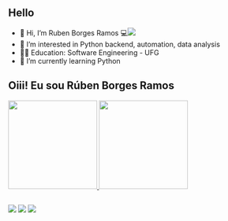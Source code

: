 ## Hello

- 👋 Hi, I’m Ruben Borges Ramos 💻<a href="https://www.ruben.com.br" target="_blank"><img src="https://img.shields.io/website-up-down-green-red/http/monip.org.svg" target="_blank"></a>
- 👀 I’m interested in Python backend, automation, data analysis
- 👨‍🎓 Education: Software Engineering - UFG
- 🌱 I’m currently learning Python


## Oiii! Eu sou Rúben Borges Ramos
 <div>
  <a href="https://github.com/rubengyn">
  <img height="180em" src="https://github-readme-stats.vercel.app/api?username=rubengyn&show_icons=true&theme=dracula&include_all_commits=true&count_private=true"/>
  <img height="180em" src="https://github-readme-stats.vercel.app/api/top-langs/?username=rubengyn&layout=compact&langs_count=7&theme=dracula"/>
</div>
  
  ##
 
<div> 
  
  <a href = "mailto:rubencadastros@gmail.com"><img src="https://img.shields.io/badge/-Gmail-%23333?style=for-the-badge&logo=gmail&logoColor=white" target="_blank"></a>
  <a href="https://www.linkedin.com/in/ruben-com-br/" target="_blank"><img src="https://img.shields.io/badge/-LinkedIn-%230077B5?style=for-the-badge&logo=linkedin&logoColor=white" target="_blank"></a>
   <a href="https://stackoverflow.com/users/12226585/ruben-borges-ramos" target="_blank"><img src="https://img.shields.io/badge/Stack_Overflow-FE7A16?style=for-the-badge&logo=stack-overflow&logoColor=white" target="_blank"></a>
 
</div>
